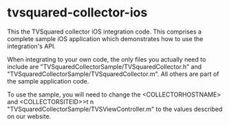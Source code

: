 tvsquared-collector-ios
=======================

This the TVSquared collector iOS integration code. This comprises a complete sample iOS application which demonstrates
how to use the integration's API.

When integrating to your own code, the only files you actually need to include are "TVSquaredCollectorSample/TVSquaredCollector.h" and 
"TVSquaredCollectorSample/TVSquaredCollector.m". All others are part of the sample application code. 

To use the sample, you will need to change the &lt;COLLECTORHOSTNAME&gt; and &lt;COLLECTORSITEID>&gt;t n  "TVSquaredCollectorSample/TVSViewController.m" to the values described on our website.
